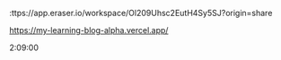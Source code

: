 :ttps://app.eraser.io/workspace/Ol209Uhsc2EutH4Sy5SJ?origin=share


https://my-learning-blog-alpha.vercel.app/


<!-- flowbite -->
<!-- https://www.youtube.com/watch?v=Zw8Wl1W0LW0&t=699s -->
<!-- 19:19 tailwind config js -->
<!-- 29:41 dark theme -->
<!-- 43:00 clark configuration -->
<!-- 1:27:00 mongodb  //documentation proper -->
<!-- 1:46:00 connect to clark webhooks -->
<!-- 2:09:00 create post ui protect as admin -->


2:09:00
